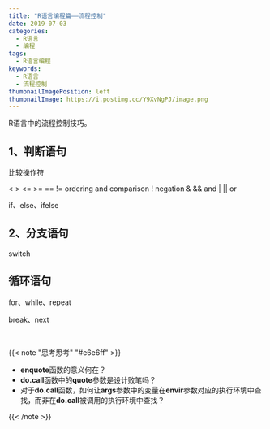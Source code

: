 ```yaml
---
title: "R语言编程篇——流程控制"
date: 2019-07-03
categories:
  - R语言
  - 编程
tags:
  - R语言编程
keywords:
  - R语言
  - 流程控制
thumbnailImagePosition: left
thumbnailImage: https://i.postimg.cc/Y9XvNgPJ/image.png
---
```


R语言中的流程控制技巧。

<!--more-->

<!-- toc -->

## 1、判断语句

比较操作符

< > <= >= == !=	ordering and comparison
!	negation
& &&	and
| ||	or

if、else、ifelse

## 2、分支语句

switch

## 循环语句

for、while、repeat

break、next


<br>


{{< note "思考思考" "#e6e6ff" >}}
- **enquote**函数的意义何在？
- **do.call**函数中的**quote**参数是设计败笔吗？
- 对于**do.call**函数，如何让**args**参数中的变量在**envir**参数对应的执行环境中查找，而非在**do.call**被调用的执行环境中查找？

{{< /note >}}

<br>
